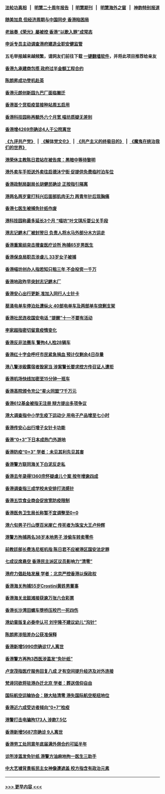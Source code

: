 #### [法轮功真相](https://github.com/gfw-breaker/truth/blob/master/README.md?t=0) &nbsp;&nbsp;|&nbsp;&nbsp; [明慧二十周年报告](https://github.com/gfw-breaker/mh-reports/blob/master/README.md?t=0) &nbsp;&nbsp;|&nbsp;&nbsp;[明慧期刊](https://github.com/gfw-breaker/mh-qikan) &nbsp;&nbsp;|&nbsp;&nbsp; [明慧海外之窗](https://github.com/gfw-breaker/mh-news/blob/master/README.md?t=0) &nbsp;&nbsp;|&nbsp;&nbsp; [神韵特别报道](https://github.com/gfw-breaker/mh-news/blob/master/shenyun.md?t=0)
#### [随美加息 但经济周期与中国同步 香港陷困局](../pages/nsc415/n13836895.md?t=10021950) 
#### [老翁奏《荣光》屡被控 香港“以歌入罪”成常态](../pages/nsc415/n13836009.md?t=10021950) 
#### [申诉专员主动调查港府建造业职安健监管](../pages/nsc415/n13835789.md?t=10021950) 
#### 五毛举报越来越频繁，请网友们前往下载 [一键翻墙软件](https://github.com/gfw-breaker/ssr-accounts)，并将此项目推荐给亲友
#### [香港九承建商包揽 政府过半金额工程合约](../pages/nsc415/n13835770.md?t=10021950) 
#### [陈朗昇成功登机赴英](../pages/nsc415/n13835764.md?t=10021950) 
#### [香港元朗创新园九巴厂面临搬迁](../pages/nsc415/n13835761.md?t=10021950) 
#### [香港首个货柜疫苗接种站周五启用](../pages/nsc415/n13835756.md?t=10021950) 
#### [香港科技园称再额外六个月宽 喵坊质疑无差别](../pages/nsc415/n13835744.md?t=10021950) 
#### [香港增4269宗确诊4人于公院离世](../pages/nsc415/n13835740.md?t=10021950) 
#### [《九评共产党》](https://github.com/begood0513/9ping.md/blob/master/README.md) &nbsp;|&nbsp; [《解体党文化》](../../../../jtdwh.md/blob/master/README.md)  &nbsp;|&nbsp; [《共产主义的终极目的》](../../../../gczydzjmd.md/blob/master/README.md) &nbsp;|&nbsp; [《魔鬼在统治我们的世界》](../../../../mgztzwmdsj.md/blob/master/README.md) 
#### [港荣休主教陈日君站在被告席：黑暗中等待黎明](../pages/nsc415/n13835640.md?t=10021950) 
#### [港外卖车手拒送外卖往启德沐宁街 促提供免费临时泊车位](../pages/nsc415/n13834930.md?t=10021950) 
#### [香港政制局副局长胡健民确诊 正按指引隔离](../pages/nsc415/n13834923.md?t=10021950) 
#### [港两名两岁童打科兴后面部肌肉无力 两青年针后现胸痛](../pages/nsc415/n13834919.md?t=10021950) 
#### [香港七医生被捕免针纸作废](../pages/nsc415/n13834898.md?t=10021950) 
#### [港科技园称最多延长3个月 “喵坊”叶文琪斥耍公关手段](../pages/nsc415/n13834890.md?t=10021950) 
#### [港志记鎅木厂被封翌日 负责人将水马外部分木方运走](../pages/nsc415/n13834863.md?t=10021950) 
#### [香港重案组突击搜查医疗诊所 拘捕65岁男医生](../pages/nsc415/n13834112.md?t=10021950) 
#### [香港保良局职员涉虐儿 33岁女子被捕](../pages/nsc415/n13834108.md?t=10021950) 
#### [香港喵坊创办人指若知只租三年 不会投资一千万](../pages/nsc415/n13834090.md?t=10021950) 
#### [香港地政昨早突封志记鎅木厂](../pages/nsc415/n13834066.md?t=10021950) 
#### [香港安心出行更新 准加入同行人士针卡](../pages/nsc415/n13834055.md?t=10021950) 
#### [葵涌电单车停泊处遭纵火 40部电单车及两部单车烧剩支架](../pages/nsc415/n13834036.md?t=10021950) 
#### [香港社民连收国安电话 “提醒”十一不要有活动](../pages/nsc415/n13834032.md?t=10021950) 
#### [李家超指密切留意疫情变化](../pages/nsc415/n13834024.md?t=10021950) 
#### [香港反非法赛车 警拘4人检28辆车](../pages/nsc415/n13833338.md?t=10021950) 
#### [香港红十字会呼吁市民紧急捐血 预计仅剩余4日存量](../pages/nsc415/n13833329.md?t=10021950) 
#### [港八警涉殴露宿者毁家当 涉案警长要求控方传召证人遭拒](../pages/nsc415/n13833321.md?t=10021950) 
#### [香港机场快线加密至15分钟一班车](../pages/nsc415/n13833318.md?t=10021950) 
#### [香港高院颁令充公“星火同盟”7千万元](../pages/nsc415/n13833310.md?t=10021950) 
#### [香港612基金被指无注册 辩方提出多项争议](../pages/nsc415/n13833297.md?t=10021950) 
#### [港大调查指中小学生疫下运动少 用电子产品增至七小时](../pages/nsc415/n13833291.md?t=10021950) 
#### [香港传安心出行增子女针卡功能](../pages/nsc415/n13833285.md?t=10021950) 
#### [香港“0+3”下日本成热门外游地](../pages/nsc415/n13833269.md?t=10021950) 
#### [香港防疫“0+3” 学者：未见其利先见其害](../pages/nsc415/n13832963.md?t=10021950) 
#### [香港警方联同海关下白泥反走私](../pages/nsc415/n13832671.md?t=10021950) 
#### [香港去年录得1360宗怀疑虐儿个案 按年增逾四成](../pages/nsc415/n13832655.md?t=10021950) 
#### [香港调查指三成学校未安排打流感针](../pages/nsc415/n13832644.md?t=10021950) 
#### [香港五饮食业商会促放宽防疫限制](../pages/nsc415/n13832638.md?t=10021950) 
#### [香港医务卫生局长称暂不宜调整至0+0](../pages/nsc415/n13832629.md?t=10021950) 
#### [港六旬男子行山堕百米崖亡 传死者为珠宝大王卢仲辉](../pages/nsc415/n13832621.md?t=10021950) 
#### [港警方拘捕两名38岁本地男子 涉偷车转卖零件](../pages/nsc415/n13832618.md?t=10021950) 
#### [前教廷部长费洛尼枢机指 陈日君不应被港区国安法定罪](../pages/nsc415/n13832609.md?t=10021950) 
#### [七成议席悬空 香港民主派区议员影响力“清零”](../pages/nsc415/n13832208.md?t=10021950) 
#### [港府力倡赴陆发展 学者：北京严控香港以保政权](../pages/nsc415/n13832164.md?t=10021950) 
#### [香港海关拘捕55岁Crostini黄姓男董事](../pages/nsc415/n13830885.md?t=10021950) 
#### [香港海关龙鼓滩接获逾万张六合彩票](../pages/nsc415/n13830876.md?t=10021950) 
#### [香港长沙湾田螺车堕桥压校巴一死四伤](../pages/nsc415/n13830873.md?t=10021950) 
#### [港幼童版复必泰申认可 刘宇隆不建议幼儿“沟针”](../pages/nsc415/n13830868.md?t=10021950) 
#### [陈朗昇涉阻差办公获准保释](../pages/nsc415/n13830836.md?t=10021950) 
#### [香港新增5990宗确诊17人离世](../pages/nsc415/n13830828.md?t=10021950) 
#### [香港警方再拘3西医涉滥发“免针纸”](../pages/nsc415/n13830820.md?t=10021950) 
#### [卢宠茂指医疗服务回复八成 才有空间提升经济及对外连接](../pages/nsc415/n13830811.md?t=10021950) 
#### [梵谛冈欲将驻港办迁北京 学者：葬送信仰自由](../pages/nsc415/n13829405.md?t=10021950) 
#### [国际航空运输协会：随大陆清零 港失国际航空枢纽地位](../pages/nsc415/n13830153.md?t=10021950) 
#### [香港近六成受访者倾向“0+7”检疫](../pages/nsc415/n13830147.md?t=10021950) 
#### [港警打击电骗拘173人 涉款7.5亿](../pages/nsc415/n13830141.md?t=10021950) 
#### [香港新增5687宗确诊 9人离世](../pages/nsc415/n13830101.md?t=10021950) 
#### [香港劳工处同意年底届满外佣合约可延半年](../pages/nsc415/n13830017.md?t=10021950) 
#### [诊所涉滥发免针纸 港警方油麻地拘一医生三助手](../pages/nsc415/n13830002.md?t=10021950) 
#### [中大艺墟背景板民主女神像遭遮盖 校方指含有政治元素](../pages/nsc415/n13829985.md?t=10021950) 

----
#### [ >>> 更早内容 <<< ](../indexes/nsc415-earlier.md)
